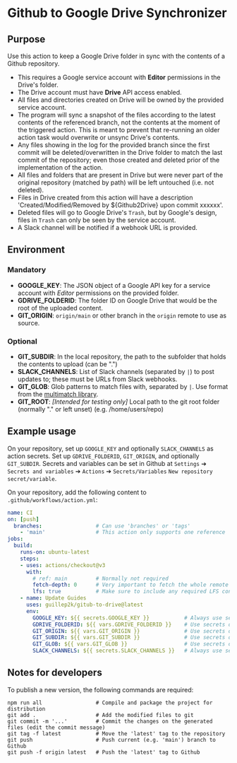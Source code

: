# Github to Google Drive Synchronizer

## Purpose

Use this action to keep a Google Drive folder in sync with the contents of a Github repository.

* This requires a Google service account with **Editor** permissions in the Drive's folder.
* The Drive account must have **Drive** API access enabled.
* All files and directories created on Drive will be owned by the provided service account.
* The program will sync a snapshot of the files according to the latest contents of the referenced branch, not the contents at the moment of the triggered action. This is meant to prevent that re-running an older action task would overwrite or unsync Drive's contents.
* Any files showing in the log for the provided branch since the first commit will be deleted/overwritten in the Drive folder to match the last commit of the repository; even those created and deleted prior of the implementation of the action.
* All files and folders that are present in Drive but were never part of the original repository (matched by path) will be left untouched (i.e. not deleted).
* Files in Drive created from this action will have a description 'Created/Modified/Removed by ${Github2Drive} upon commit xxxxxx'.
* Deleted files will go to Google Drive's `Trash`, but by Google's design, files in `Trash` can only be seen by the service account.
* A Slack channel will be notified if a webhook URL is provided.

## Environment

### Mandatory

* **GOOGLE_KEY**: The JSON object of a Google API key for a service account with *Editor* permissions on the provided folder.
* **GDRIVE_FOLDERID**: The folder ID on Google Drive that would be the root of the uploaded content.
* **GIT_ORIGIN**: `origin/main` or other branch in the `origin` remote to use as source.

### Optional

* **GIT_SUBDIR**: In the local repository, the path to the subfolder that holds the contents to upload (can be ".")
* **SLACK_CHANNELS**: List of Slack channels (separated by `|`) to post updates to; these must be URLs from Slack webhooks.
* **GIT_GLOB**: Glob patterns to match files with, separated by `|`. Use format from the [multimatch library](https://github.com/sindresorhus/multimatch).
* **GIT_ROOT**: _[Intended for testing only]_ Local path to the git root folder (normally "." or left unset) (e.g. /home/users/repo)

## Example usage

On your repository, set up `GOOGLE_KEY` and optionally `SLACK_CHANNELS` as action secrets. Set up `GDRIVE_FOLDERID`, `GIT_ORIGIN`, and optionally `GIT_SUBDIR`. Secrets and variables can be set in Github at `Settings` ➔ `Secrets and variables` ➔ `Actions` ➔ `Secrets/Variables` `New repository secret/variable`.

On your repository, add the following content to `.github/workflows/action.yml`:

```yaml
name: CI
on: [push]
  branches:                 # Can use 'branches' or 'tags'
    - 'main'                # This action only supports one reference
jobs:
  build:
    runs-on: ubuntu-latest
    steps:
    - uses: actions/checkout@v3
      with:
        # ref: main         # Normally not required
        fetch-depth: 0      # Very important to fetch the whole remote repo!
        lfs: true           # Make sure to include any required LFS contents, if any
    - name: Update Guides
      uses: guillep2k/gitub-to-drive@latest
      env:
        GOOGLE_KEY: ${{ secrets.GOOGLE_KEY }}           # Always use secrets
        GDRIVE_FOLDERID: ${{ vars.GDRIVE_FOLDERID }}    # Use secrets or vars accordingly
        GIT_ORIGIN: ${{ vars.GIT_ORIGIN }}              # Use secrets or vars accordingly
        GIT_SUBDIR: ${{ vars.GIT_SUBDIR }}              # Use secrets or vars accordingly
        GIT_GLOB: ${{ vars.GIT_GLOB }}                  # Use secrets or vars accordingly
        SLACK_CHANNELS: ${{ secrets.SLACK_CHANNELS }}   # Always use secrets
```

## Notes for developers

To publish a new version, the following commands are required:

```
npm run all                 # Compile and package the project for distribution
git add .                   # Add the modified files to git
git commit -m '...'         # Commit the changes on the generated files (edit the commit message)
git tag -f latest           # Move the 'latest' tag to the repository
git push                    # Push current (e.g. 'main') branch to Github
git push -f origin latest   # Push the 'latest' tag to Github
```